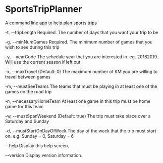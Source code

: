 # SportsTripPlanner
A command line app to help plan sports trips

  -t, --tripLength              Required. The number of days that you want your trip to be

  -g, --minNumGames             Required. The minimum number of games that you wish to see during this trip

  -y, --yearCode                The schedule year that you are interested in. eg. 20182019. Will use the current season
                                if left out

  -x, --maxTravel               (Default: 0) The maximum number of KM you are willing to travel between games

  -m, --mustSeeTeams            The teams that must be playing in at least one of the games on the road trip

  -n, --necessaryHomeTeam       At least one game in this trip must be home game for this team

  -w, --mustSpanWeekend         (Default: true) The trip must take place over a Saturday and Sunday

  -d, --mustStartOnDayOfWeek    The day of the week that the trip must start on. e.g. Sunday = 0, Saturday = 6

  --help                        Display this help screen.

  --version                     Display version information.
